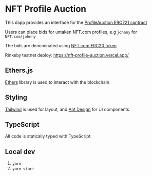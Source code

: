 # NFT Profile Auction

This dapp provides an interface for the [ProfileAuction ERC721 contract](https://rinkeby.etherscan.io/address/0x7d4dde9418f2c2d2d895c09e81155e1ab08ae236#writeProxyContract)

Users can place bids for untaken NFT.com profiles, e.g `johnny` for `NFT.com/johnny`

The bids are denominated using [NFT.com ERC20 token](https://rinkeby.etherscan.io/address/0x38E5F095e1a4Bb02c87cb56E2b204E00f3bE5f8d#readProxyContract)

Rinkeby testnet deploy: https://nft-profile-auction.vercel.app/

## Ethers.js

[Ethers](https://docs.ethers.io/) library is used to interact with the blockchain.

## Styling

[Tailwind](https://tailwindcss.com/) is used for layout, and [Ant Design](https://ant.design/) for UI components.

## TypeScript

All code is statically typed with TypeScript.

## Local dev

1. `yarn`
2. `yarn start`
